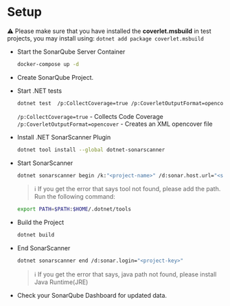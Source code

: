 # Setup


⚠️ Please make sure that you have installed the **coverlet.msbuild** in test projects, you may install using: ```dotnet add package coverlet.msbuild```

- Start the SonarQube Server Container
  ```bash
  docker-compose up -d
  ```

- Create SonarQube Project.
- Start .NET tests
  ```bash
  dotnet test  /p:CollectCoverage=true /p:CoverletOutputFormat=opencover
  ```
  ```/p:CollectCoverage=true``` - Collects Code Coverage
  ```/p:CoverletOutputFormat=opencover``` - Creates an XML opencover file

- Install .NET SonarScanner Plugin
  ```bash
  dotnet tool install --global dotnet-sonarscanner
  ```
- Start SonarScanner
  ```bash
  dotnet sonarscanner begin /k:"<project-name>" /d:sonar.host.url="<sonarqube-server-url>"  /d:sonar.login="<project-key>" /d:sonar.cs.opencover.reportsPaths="**/coverage.opencover.xml" /d:sonar.coverage.exclusions="**/**Test*.cs"
  ```
  > ℹ️ If you get the error that says tool not found, please add the path. Run the following command:
  ```bash
  export PATH=$PATH:$HOME/.dotnet/tools
  ```

- Build the Project
  ```bash
  dotnet build
  ```

- End SonarScanner
  ```bash
  dotnet sonarscanner end /d:sonar.login="<project-key>"
  ```
  > ℹ️ If you get the error that says, java path not found, please install Java Runtime(JRE)

- Check your SonarQube Dashboard for updated data.